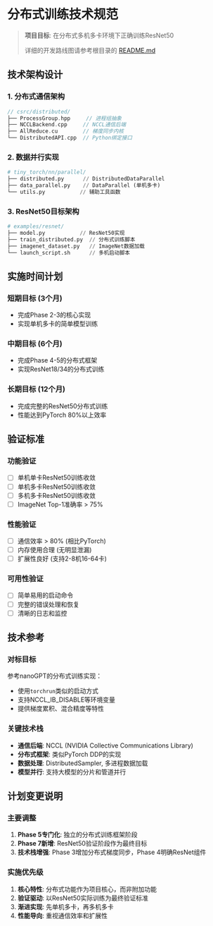 # 分布式训练技术规范

> **项目目标**: 在分布式多机多卡环境下正确训练ResNet50
> 
> 详细的开发路线图请参考根目录的 [README.md](../README.md#开发路线图)

## 技术架构设计

### 1. 分布式通信架构
```cpp
// csrc/distributed/
├── ProcessGroup.hpp     // 进程组抽象
├── NCCLBackend.cpp     // NCCL通信后端
├── AllReduce.cu        // 梯度同步内核
└── DistributedAPI.cpp  // Python绑定接口
```

### 2. 数据并行实现
```python
# tiny_torch/nn/parallel/
├── distributed.py      // DistributedDataParallel
├── data_parallel.py    // DataParallel (单机多卡)
└── utils.py           // 辅助工具函数
```

### 3. ResNet50目标架构
```python
# examples/resnet/
├── model.py           // ResNet50实现
├── train_distributed.py  // 分布式训练脚本
├── imagenet_dataset.py   // ImageNet数据加载
└── launch_script.sh      // 多机启动脚本
```

## 实施时间计划

### 短期目标 (3个月)
- 完成Phase 2-3的核心实现
- 实现单机多卡的简单模型训练

### 中期目标 (6个月)  
- 完成Phase 4-5的分布式框架
- 实现ResNet18/34的分布式训练

### 长期目标 (12个月)
- 完成完整的ResNet50分布式训练
- 性能达到PyTorch 80%以上效率

## 验证标准

### 功能验证
- [ ] 单机单卡ResNet50训练收敛
- [ ] 单机多卡ResNet50训练收敛  
- [ ] 多机多卡ResNet50训练收敛
- [ ] ImageNet Top-1准确率 > 75%

### 性能验证
- [ ] 通信效率 > 80% (相比PyTorch)
- [ ] 内存使用合理 (无明显泄漏)
- [ ] 扩展性良好 (支持2-8机16-64卡)

### 可用性验证
- [ ] 简单易用的启动命令
- [ ] 完整的错误处理和恢复
- [ ] 清晰的日志和监控

## 技术参考

### 对标目标
参考nanoGPT的分布式训练实现：
- 使用`torchrun`类似的启动方式
- 支持NCCL_IB_DISABLE等环境变量
- 提供梯度累积、混合精度等特性

### 关键技术栈
- **通信后端**: NCCL (NVIDIA Collective Communications Library)
- **分布式框架**: 类似PyTorch DDP的实现
- **数据处理**: DistributedSampler, 多进程数据加载
- **模型并行**: 支持大模型的分片和管道并行

## 计划变更说明

### 主要调整
1. **Phase 5专门化**: 独立的分布式训练框架阶段
2. **Phase 7新增**: ResNet50验证阶段作为最终目标
3. **技术栈增强**: Phase 3增加分布式梯度同步，Phase 4明确ResNet组件

### 实施优先级
1. **核心特性**: 分布式功能作为项目核心，而非附加功能
2. **验证驱动**: 以ResNet50实际训练为最终验证标准
3. **渐进实现**: 先单机多卡，再多机多卡
4. **性能导向**: 重视通信效率和扩展性
